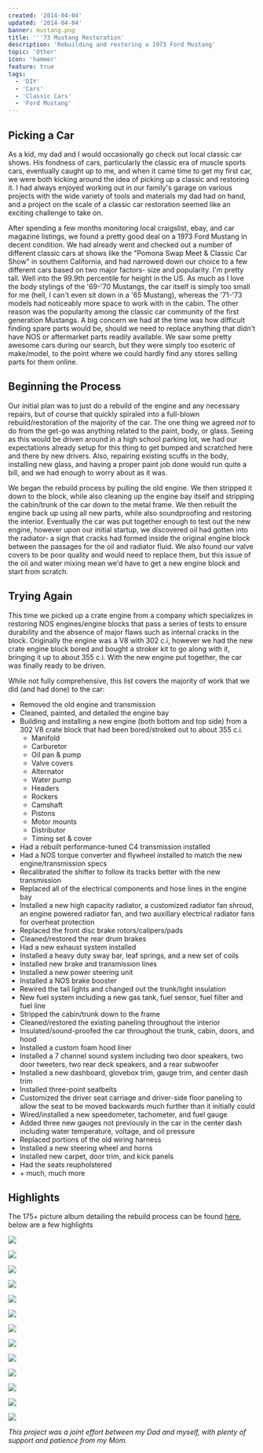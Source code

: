 ```yaml
---
created: '2014-04-04'
updated: '2014-04-04'
banner: mustang.png
title: '''73 Mustang Restoration'
description: 'Rebuilding and restoring a 1973 Ford Mustang'
topic: 'Other'
icon: 'hammer'
feature: true
tags:
  - 'DIY'
  - 'Cars'
  - 'Classic Cars'
  - 'Ford Mustang'
---
```


## Picking a Car

As a kid, my dad and I would occasionally go check out local classic car shows. His fondness of cars, particularly the classic era of muscle sports cars, eventually caught up to me, and when it came time to get my first car, we were both kicking around the idea of picking up a classic and restoring it. I had always enjoyed working out in our family's garage on various projects with the wide variety of tools and materials my dad had on hand, and a project on the scale of a classic car restoration seemed like an exciting challenge to take on.

After spending a few months monitoring local craigslist, ebay, and car magazine listings, we found a pretty good deal on a 1973 Ford Mustang in decent condition. We had already went and checked out a number of different classic cars at shows like the "Pomona Swap Meet & Classic Car Show" in southern California, and had narrowed down our choice to a few different cars based on two major factors- size and popularity. I'm pretty tall. Well into the 99.9th percentile for height in the US. As much as I love the body stylings of the '69-'70 Mustangs, the car itself is simply too small for me (hell, I can't even sit down in a '65 Mustang), whereas the '71-'73 models had noticeably more space to work with in the cabin. The other reason was the popularity among the classic car community of the first generation Mustangs. A big concern we had at the time was how difficult finding spare parts would be, should we need to replace anything that didn't have NOS or aftermarket parts readily available. We saw some pretty awesome cars during our search, but they were simply too esoteric of make/model, to the point where we could hardly find any stores selling parts for them online.

## Beginning the Process

Our initial plan was to just do a rebuild of the engine and any necessary repairs, but of course that quickly spiraled into a full-blown rebuild/restoration of the majority of the car. The one thing we agreed *not* to do from the get-go was anything related to the paint, body, or glass. Seeing as this would be driven around in a high school parking lot, we had our expectations already setup for this thing to get bumped and scratched here and there by new drivers. Also, repairing existing scuffs in the body, installing new glass, and having a proper paint job done would run quite a bill, and we had enough to worry about as it was.

We began the rebuild process by pulling the old engine. We then stripped it down to the block, while also cleaning up the engine bay itself and stripping the cabin/trunk of the car down to the metal frame. We then rebuilt the engine back up using all new parts, while also soundproofing and restoring the interior. Eventually the car was put together enough to test out the new engine, however upon our initial startup, we discovered oil had gotten into the radiator- a sign that cracks had formed inside the original engine block between the passages for the oil and radiator fluid. We also found our valve covers to be poor quality and would need to replace them, but this issue of the oil and water mixing mean we'd have to get a new engine block and start from scratch.

## Trying Again

This time we picked up a crate engine from a company which specializes in restoring NOS engines/engine blocks that pass a series of tests to ensure durability and the absence of major flaws such as internal cracks in the block. Originally the engine was a V8 with 302 c.i, however we had the new crate engine block bored and bought a stroker kit to go along with it, bringing it up to about 355 c.i. With the new engine put together, the car was finally ready to be driven.

While not fully comprehensive, this list covers the majority of work that we did (and had done) to the car:

- Removed the old engine and transmission
- Cleaned, painted, and detailed the engine bay
- Building and installing a new engine (both bottom and top side) from a 302 V8 crate block that had been bored/stroked out to about 355 c.i.
  - Manifold
  - Carburetor
  - Oil pan & pump
  - Valve covers
  - Alternator
  - Water pump
  - Headers
  - Rockers
  - Camshaft
  - Pistons
  - Motor mounts
  - Distributor
  - Timing set & cover
- Had a rebuilt performance-tuned C4 transmission installed
- Had a NOS torque converter and flywheel installed to match the new engine/transmission specs
- Recalibrated the shifter to follow its tracks better with the new transmission
- Replaced all of the electrical components and hose lines in the engine bay
- Installed a new high capacity radiator, a customized radiator fan shroud, an engine powered radiator fan, and two auxillary electrical radiator fans for overheat protection
- Replaced the front disc brake rotors/calipers/pads
- Cleaned/restored the rear drum brakes
- Had a new exhaust system installed
- Installed a heavy duty sway bar, leaf springs, and a new set of coils
- Installed new brake and transmission lines
- Installed a new power steering unit
- Installed a NOS brake booster
- Rewired the tail lights and changed out the trunk/light insulation
- New fuel system including a new gas tank, fuel sensor, fuel filter and fuel line
- Stripped the cabin/trunk down to the frame
- Cleaned/restored the existing paneling throughout the interior
- Insulated/sound-proofed the car throughout the trunk, cabin, doors, and hood
- Installed a custom foam hood liner
- Installed a 7 channel sound system including two door speakers, two door tweeters, two rear deck speakers, and a rear subwoofer
- Installed a new dashboard, glovebox trim, gauge trim, and center dash trim
- Installed three-point seatbelts
- Customized the driver seat carriage and driver-side floor paneling to allow the seat to be moved backwards much further than it initially could
- Wired/installed a new speedometer, tachometer, and fuel gauge
- Added three new gauges not previously in the car in the center dash including water temperature, voltage, and oil pressure
- Replaced portions of the old wiring harness
- Installed a new steering wheel and horns
- Installed new carpet, door trim, and kick panels
- Had the seats reupholstered
- \+ much, much more

## Highlights

The 175+ picture album detailing the rebuild process can be found [here](https://imgur.com/a/PLbfEVh), below are a few highlights

<a class="imgur" href="https://imgur.com/a/PLbfEVh#1" target="_blank" rel="external nofollow noopener noreferrer"><img src="https://imgur.com/NnVpK9k.jpg"/></a>

<a class="imgur" href="https://imgur.com/a/PLbfEVh#8" target="_blank" rel="external nofollow noopener noreferrer"><img src="https://imgur.com/5YBgkFb.jpg"/></a>

<a class="imgur" href="https://imgur.com/a/PLbfEVh#21" target="_blank" rel="external nofollow noopener noreferrer"><img src="https://imgur.com/yAACu6N.jpg"/></a>

<a class="imgur" href="https://imgur.com/a/PLbfEVh#25" target="_blank" rel="external nofollow noopener noreferrer"><img src="https://imgur.com/1NJBzz6.jpg"/></a>

<a class="imgur" href="https://imgur.com/a/PLbfEVh#35" target="_blank" rel="external nofollow noopener noreferrer"><img src="https://imgur.com/PyKuZgy.jpg"/></a>

<a class="imgur" href="https://imgur.com/a/PLbfEVh#83" target="_blank" rel="external nofollow noopener noreferrer"><img src="https://imgur.com/XWaBgZS.jpg"/></a>

<a class="imgur" href="https://imgur.com/a/PLbfEVh#102" target="_blank" rel="external nofollow noopener noreferrer"><img src="https://imgur.com/8pdSPVV.jpg"/></a>

<a class="imgur" href="https://imgur.com/a/PLbfEVh#126" target="_blank" rel="external nofollow noopener noreferrer"><img src="https://imgur.com/24yaZ0D.jpg"/></a>

<a class="imgur" href="https://imgur.com/a/PLbfEVh#158" target="_blank" rel="external nofollow noopener noreferrer"><img src="https://imgur.com/14By1fC.jpg"/></a>

<a class="imgur" href="https://imgur.com/a/PLbfEVh#174" target="_blank" rel="external nofollow noopener noreferrer"><img src="https://imgur.com/mwJLKtI.jpg"/></a>

<a class="imgur" href="https://imgur.com/a/PLbfEVh#175" target="_blank" rel="external nofollow noopener noreferrer"><img src="https://imgur.com/oKyFsoh.jpg"/></a>

<a class="imgur" href="https://imgur.com/a/PLbfEVh#176" target="_blank" rel="external nofollow noopener noreferrer"><img src="https://imgur.com/u31xAXE.jpg"/></a>

<a class="imgur" href="https://imgur.com/a/PLbfEVh#178" target="_blank" rel="external nofollow noopener noreferrer"><img src="https://imgur.com/5nWvYD7.jpg"/></a>

*This project was a joint effort between my Dad and myself, with plenty of support and patience from my Mom.*
